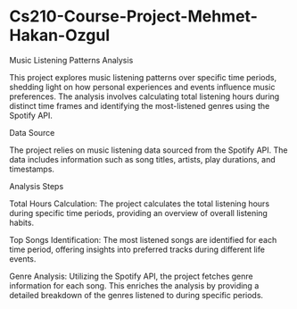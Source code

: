 # Cs210-Course-Project-Mehmet-Hakan-Ozgul

Music Listening Patterns Analysis

This project explores music listening patterns over specific time periods, shedding light on how personal experiences and events influence music preferences. The analysis involves calculating total listening hours during distinct time frames and identifying the most-listened genres using the Spotify API.

Data Source

The project relies on music listening data sourced from the Spotify API. The data includes information such as song titles, artists, play durations, and timestamps.

Analysis Steps

Total Hours Calculation: The project calculates the total listening hours during specific time periods, providing an overview of overall listening habits.

Top Songs Identification: The most listened songs are identified for each time period, offering insights into preferred tracks during different life events.

Genre Analysis: Utilizing the Spotify API, the project fetches genre information for each song. This enriches the analysis by providing a detailed breakdown of the genres listened to during specific periods.
